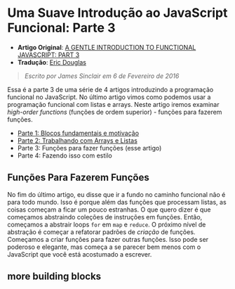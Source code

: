 # Uma Suave Introdução ao JavaScript Funcional: Parte 3

* **Artigo Original**: [A GENTLE INTRODUCTION TO FUNCTIONAL JAVASCRIPT: PART 3](http://jrsinclair.com/articles/2016/gentle-introduction-to-functional-javascript-functions/)
* **Tradução**: [Eric Douglas](https://github.com/ericdouglas)

> *Escrito por James Sinclair em 6 de Fevereiro de 2016* 

Essa é a parte 3 de uma série de 4 artigos introduzindo a programação funcional no JavaScript. No último artigo vimos como podemos usar a programação funcional com listas e arrays. Neste artigo iremos examinar *high-order functions* (funções de ordem superior) - funções para fazerem funções.

- [Parte 1: Blocos fundamentais e motivação](009-uma-suave-introducao-ao-javascript-parte-1.md)
- [Parte 2: Trabalhando com Arrays e Listas](010-uma-suave-introducao-ao-javascript-parte-2.md)
- Parte 3: Funções para fazer funções (esse artigo)
- Parte 4: Fazendo isso com estilo

## Funções Para Fazerem Funções
No fim do último artigo, eu disse que ir a fundo no caminho funcional não é para todo mundo. Isso é porque além das funções que processam listas, as coisas começam a ficar um pouco estranhas. O que quero dizer é que começamos abstraindo coleções de instruções em funções. Então, começamos a abstrair loops `for` em `map` e `reduce`. O próximo nível de abstração é começar a refatorar padrões de *criação* de funções. Começamos a criar funções para fazer outras funções. Isso pode ser poderoso e elegante, mas começa a se parecer bem menos com o JavaScript que você está acostumado a escrever.

## more building blocks

